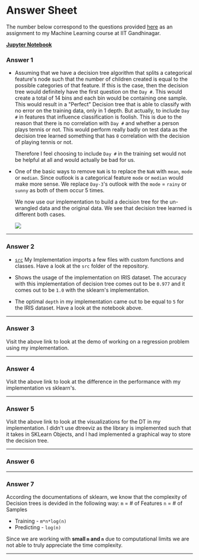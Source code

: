 # Answer Sheet
The number below correspond to the questions provided [here](https://nipunbatra.github.io/teaching/ml-spring-19/hw/2.pdf) as an assignment to my Machine Learning course at IIT Gandhinagar.

[**Jupyter Notebook**](https://github.com/k0pch4/decision-trees/blob/master/usage/decision-tree/assignment1.ipynb)

### Answer 1

* Assuming that we have a decision tree algorithm that splits a categorical feature's node such that the number of children created is equal to the possible categories of that feature. If this is the case, then the decision tree would definitely have the first question on the `Day #`. This would create a total of 14 bins and each bin would be containing one sample.
This would result in a "Perfect" Decision tree that is able to classify with no error on the training data, only in 1 depth.
But actually, to include `Day #` in features that influence classification is foolish. This is due to the reason that there is no correlation with ``Day #`` and whether a person plays tennis or not. This would perform really badly on test data as the decision tree learned something that has `0` correlation with the decision of playing tennis or not.

    Therefore I feel choosing to include `Day #` in the training set would not be helpful at all and would actually be bad for us.

* One of the basic ways to remove `NaN` is to replace the `NaN` with `mean`, `mode` or `median`. Since outlook is a categorical feature `mode` or `median` would make more sense.
We replace ``Day-3``'s outlook with the `mode` = `rainy` or `sunny` as both of them occur 5 times.

    We now use our implementation to build a decision tree for the un-wrangled data and the original data. We see that decision tree learned is different both cases.

    ![](https://i.imgur.com/Xw8luj9.png)

---

### Answer 2

* [`src`](https://github.com/k0pch4/decision-trees/tree/master/src)
My Implementation imports a few files with custom functions and classes. Have a look at the `src` folder of the repository.

* Shows the usage of the implementation on IRIS dataset. The accuracy with this implementation of decision tree comes out to be `0.977` and it comes out to be `1.0` with the sklearn's implementation.

* The optimal ``depth`` in my implementation came out to be equal to `5` for the IRIS dataset. Have a look at the notebook above.

---

### Answer 3

Visit the above link to look at the demo of working on a regression problem using my implementation.

---

### Answer 4

Visit the above link to look at the difference in the performance with my implementation vs sklearn's.

---

### Answer 5

Visit the above link to look at the visualizations for the DT in my implementation.
I didn't use dtreeviz as the library is implemented such that it takes in SKLearn Objects, and I had implemented a graphical way to store the decision tree.

---

### Answer 6

---

### Answer 7
According the documentations of sklearn, we know that the complexity of Decision trees is devided in the following way:
`m` = # of Features
`n` = # of Samples
* Training - `m*n*log(n)`
* Predicting - `log(n)`

Since we are working with **small `m` and `n`** due to computational limits we are not able to truly appreciate the time complexity.

---
